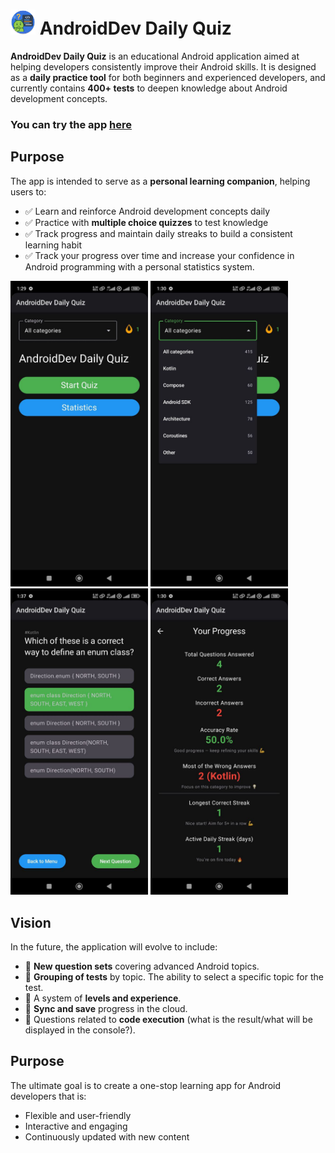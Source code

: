 # <img src="https://github.com/CNJerry-IvanovVyacheslav/AndroidDev_Daily_Quiz/blob/b77231f21e0305aac8a3589f150f0499f3d10850/app/src/main/res/mipmap-hdpi/ic_launcher_round.webp" width="40"> AndroidDev Daily Quiz

**AndroidDev Daily Quiz** is an educational Android application aimed at helping developers consistently improve their Android skills. It is designed as a **daily practice tool** for both beginners and experienced developers, and currently contains **400+ tests** to deepen knowledge about Android development concepts.

### You can try the app [here](https://github.com/CNJerry-IvanovVyacheslav/AndroidDev_Daily_Quiz/releases)

## Purpose

The app is intended to serve as a **personal learning companion**, helping users to:  

- ✅ Learn and reinforce Android development concepts daily  
- ✅ Practice with **multiple choice quizzes** to test knowledge  
- ✅ Track progress and maintain daily streaks to build a consistent learning habit 
- ✅ Track your progress over time and increase your confidence in Android programming with a personal statistics system.

<img src="https://github.com/CNJerry-IvanovVyacheslav/AndroidDev_Daily_Quiz/blob/1e3eead4b6419ef07bb5530439afdcee7ce59875/screenshots/photo_1_2025-10-14_13-30-50.jpg" width="220"> <img src="https://github.com/CNJerry-IvanovVyacheslav/AndroidDev_Daily_Quiz/blob/1e3eead4b6419ef07bb5530439afdcee7ce59875/screenshots/photo_2_2025-10-14_13-30-50.jpg" width="220"> <img src="https://github.com/CNJerry-IvanovVyacheslav/AndroidDev_Daily_Quiz/blob/4705d2749dff34c1298ae2467e3596fed008b1da/screenshots/photo_2025-10-14_13-37-20.jpg" width="220"> <img src="https://github.com/CNJerry-IvanovVyacheslav/AndroidDev_Daily_Quiz/blob/1e3eead4b6419ef07bb5530439afdcee7ce59875/screenshots/photo_3_2025-10-14_13-30-50.jpg" width="220">

## Vision

In the future, the application will evolve to include:  

- 🌟 **New question sets** covering advanced Android topics.
- 🌟 **Grouping of tests** by topic. The ability to select a specific topic for the test. 
- 🌟 A system of **levels and experience**.
- 🌟 **Sync and save** progress in the cloud.
- 🌟 Questions related to **code execution** (what is the result/what will be displayed in the console?).

## Purpose

The ultimate goal is to create a one-stop learning app for Android developers that is:

- Flexible and user-friendly
- Interactive and engaging
- Continuously updated with new content

